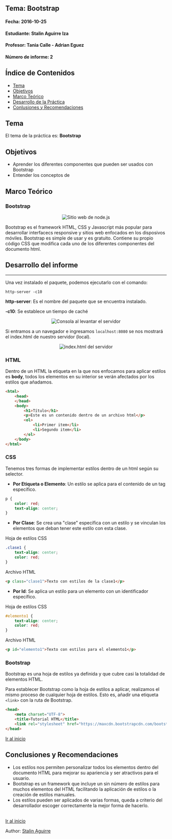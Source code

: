 <a name="Inicio"></a>
Tema: Bootstrap
--
#### Fecha: 2016-10-25
#### Estudiante: Stalin Aguirre Iza
#### Profesor: Tania Calle - Adrian Eguez
#### Número de informe: 2

## Índice de Contenidos
* <a href="#Tema">Tema</a>
* <a href="#Objetivos">Objetivos</a>
* <a href="#MarcoTeorico">Marco Teórico</a>
* <a href="#Desarrollo">Desarrollo de la Práctica</a>
* <a href="#Conclusiones">Conlusiones y Recomendaciones</a>

<a name="Tema"></a>
## Tema
El tema de la práctica es: **Bootstrap**

<a name="Objetivos"></a>
## Objetivos

- Aprender los diferentes componentes que pueden ser usados con Bootstrap
- Entender los conceptos de 

<a name="MarcoTeorico"></a>
## Marco Teórico

### Bootstrap

<p align="center">   
    <img src="https://pkp.sfu.ca/wp-content/uploads/2016/09/bootstrap-logo.png" alt="Sitio web de node.js">
</p>

Bootstrap es el framework HTML, CSS y Javascript más popular para desarrollar interfacecs responsive y sitios web enfocados en los disposivos móviles.
Bootstrap es simple de usar y es gratuito. Contiene su propio código CSS que modifica cada uno de los diferentes componentes del documento html.


## Desarrollo del informe

-------

Una vez instalado el paquete, podemos ejecutarlo con el comando:

```
http-server -c10 
```

**http-server**: Es el nombre del paquete que se encuentra instalado.

**-c10**: Se establece un tiempo de caché
<p align="center">   
    <img src="https://raw.githubusercontent.com/nekopq/TecnologiasWeb/5c45fe619ed16883a0d5cda36bba6554006ebdf2/Informe/Gr%C3%A1ficos/ServidorWeb.PNG" alt="Consola al levantar el servidor">
</p>

Si entramos a un navegador e ingresamos ```localhost:8080``` se nos mostrará el index.html de nuestro servidor (local).
<p align="center">   
    <img src="https://raw.githubusercontent.com/nekopq/TecnologiasWeb/5c45fe619ed16883a0d5cda36bba6554006ebdf2/Informe/Gr%C3%A1ficos/ServidorWeb1.PNG" alt="index.html del servidor">
</p>

### HTML
Dentro de un HTML la etiqueta en la que nos enfocamos para aplicar estilos es **body**, todos los elementos en su interior se verán afectados por los estilos que añadamos.

```HTML
<html>
    <head>
    </head>
    <body>
        <h1>Título</h1>
        <p>Este es un contenido dentro de un archivo html</p>
        <ol>
            <li>Primer item</li>
            <li>Segundo item</li>
        </ol>
    </body>
</html>
```

### CSS
Tenemos tres formas de implementar estilos dentro de un html según su selector.
* **Por Etiqueta o Elemento**: Un estilo se aplica para el contenido de un tag específico.
```CSS
p {
    color: red;
    text-align: center;
}
```
* **Por Clase**: Se crea una "clase" específica con un estilo y se vinculan los elementos que deban tener este estilo con esta clase.

Hoja de estilos CSS
```CSS
.clase1 {
    text-align: center;
    color: red;
}
```
Archivo HTML
```HTML
<p class="clase1">Texto con estilos de la clase1</p>
```
* **Por Id**: Se aplica un estilo para un elemento con un identificador específico.

Hoja de estilos CSS
```CSS
#elemento1 {
    text-align: center;
    color: red;
}
```
Archivo HTML
```HTML
<p id="elemento1">Texto con estilos para el elemento1</p>
```

### Bootstrap
Bootstrap es una hoja de estilos ya definida y que cubre casi la totalidad de elementos HTML.

Para establecer Bootstrap como la hoja de estilos a aplicar, realizamos el mismo proceso de cualquier hoja de estilos. Esto es, añadir una etiqueta ```<link>``` con la ruta de Bootstrap.

```HTML
<head>
    <meta charset="UTF-8">
    <title>Tutorial HTML</title>
    <link rel="stylesheet" href="https://maxcdn.bootstrapcdn.com/bootstrap/3.3.7/css/bootstrap.min.css">
</head>
```

<a href="#Conclusiones">Ir al inicio</a>
## Conclusiones y Recomendaciones

- Los estilos nos permiten personalizar todos los elementos dentro del documento HTML para mejorar su apariencia y ser atractivos para el usuario.
- Bootstrap es un framework que incluye un sin número de estilos para muchos elementos del HTML facilitando la aplicación de estilos o la creación de estilos manuales.
- Los estilos pueden ser aplicados de varias formas, queda a criterio del desarrollador escoger correctamente la mejor forma de hacerlo.

<br>
<a href="#Inicio">Ir al inicio</a>

Author: [Stalin Aguirre](https://github.com/nekopq)